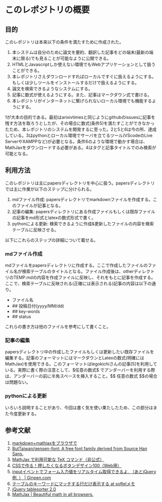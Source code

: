 # このレポジトリの概要
## 目的
このレポジトリは本来以下の条件を満たすために作成された。
1. 本システムは自分のために論文を要約、翻訳した記事をどの端末(最新の端末に限る)でも見ることが可能なように公開できる。
2. HTMLとJavascriptしか使えない環境でもWebアプリケーションとして扱うことができる。
3. 本レポジトリさえダウンロードすればローカルですぐに扱えるようにする。もしくは少しツールをインストールするだけで扱えるようにする。
4. 論文を検索できるようなシステムにする。
5. 記事に数式が使えるようにする。また、記事はマークダウン式で書ける。
6. 本レポジトリがインターネットに繋げられないローカル環境でも機能するようにする。

1が大本の目的である。最初はarixivtimesと同じようにgithubのissuesに記事を残す方法を取ろうとしたが、その場合に数式(条件5)を満たすことができなかったため、本レポジトリのシステムを開発するに至った。2と5と6は今の所、達成している。3はpythonとローカル環境でサーバを立てるツール(VScodeのLive ServerやXAMPPなど)が必要となる。条件6のような環境で動かす場合は、MathJaxをダウンロードする必要がある。4はタグと記事タイトルでのみ検索が可能となる。

## 利用方法
このレポジトリは主にpapersディレクトリを中心に扱う。papersディレクトリでは主に作業が以下のステップに分けられる。

1. mdファイル作成: papersディレクトリでmarkdownファイルを作成する。このファイルが記事となる。
2. 記事の編集: papersディレクトリにある作成ファイルもしくは既存ファイルの記事をmd形式とlatexの数式形式で書く。
3. pythonによる更新: 検索できるように作成&更新したファイルの内容を検索テーブルに反映させる。

以下にこれらのステップの詳細について載せる。

### mdファイル作成
mdファイルをpapersディレクトリに作成する。ここで作成したファイルのファイル名が検索テーブルのタイトルとなる。ファイル作成後は、otherディレクトリのTEMP.mdの内容を作成ファイルに反映し、それをもとに記事を作成する。ここで、検索テーブルに反映される(正確には表示される)記事の内容は以下の通り。

- ファイル名
- \#\# 投稿日付(yyyy/MM/dd)
- \#\# key-words
- \#\# status

これらの書き方は他のファイルを参考にして書くこと。

### 記事の編集
papersディレクトリ中の作成したファイルもしくは更新したい既存ファイルを編集する。記事のフォーマットにはマークダウンとLatexの数式(明確にはMathJax)を使用できる。このフォーマットはlegokichiさんの記事[5]を利用している。実際に書く際の注意として、\$任意の数式\$
でアンダーバーを利用する際は、アンダーバーの前に半角スペースを挿入すること。\$\$ 任意の数式 \$\$の場合は問題ない。

### pythonによる更新
いろいろ説明することがあり、今回は書く気を使い果たしたため、この部分はまた今度更新する。

## 参考文献
1. [markdown+mathjaxをブラウザで](https://qiita.com/legokichi/items/27b7b865a0ab28b5d530)
2. [ButTaiwan/gensen-font: A free font family derived from Source Han Sans.](https://github.com/ButTaiwan/gensen-font/tree/master/JP)
4. [MathJax で利用可能な TeX コマンド（非公式）](http://memopad.bitter.jp/web/mathjax/TeXSyntax.html)
5. [CSSで作る！押したくなるボタンデザイン100（Web用）](https://saruwakakun.com/html-css/reference/buttons)
6. [inputイベントでフォーム入力値をリアルタイム取得できるよ. （あとjQuery例. ） | Ginpen.com](https://ginpen.com/2018/01/30/realtime-form-values/)
7. [テーブルのキーワードにマッチする行だけ表示する at softelメモ](https://www.softel.co.jp/blogs/tech/archives/4330)
8. [jQuery tablesorter 2.0](https://mottie.github.io/tablesorter/docs/)
9. [MathJax | Beautiful math in all browsers.](https://www.mathjax.org/)